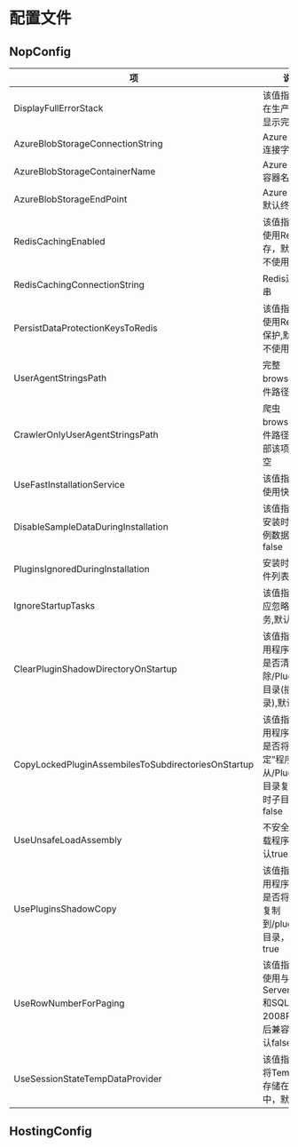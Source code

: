# 配置文件

## NopConfig

|项|说明|
|---|---|
|DisplayFullErrorStack|该值指示是否在生产环境中显示完整错误|
|AzureBlobStorageConnectionString|Azure BLOB 连接字符串|
|AzureBlobStorageContainerName|Azure BLOB 容器名称|
|AzureBlobStorageEndPoint|Azure BLOB 默认终结点|
|RedisCachingEnabled|该值指示是否使用Redis缓存，默认false不使用|
|RedisCachingConnectionString|Redis连接字符串|
|PersistDataProtectionKeysToRedis|该值指示是否使用Redis数据保护,默认false不使用|
|UserAgentStringsPath|完整 browscap 文件路径|
|CrawlerOnlyUserAgentStringsPath|爬虫 browscap 文件路径,使用全部该项设置为空|
|UseFastInstallationService|该值指示是否使用快速安装|
|DisableSampleDataDuringInstallation|该值指示是否安装时使用示例数据,默认false|
|PluginsIgnoredDuringInstallation|安装时忽略插件列表|
|IgnoreStartupTasks|该值指示是否应忽略启动任务,默认false|
|ClearPluginShadowDirectoryOnStartup|该值指示在应用程序启动时是否清除/Plugins/bin目录(插件目录),默认true|
|CopyLockedPluginAssembilesToSubdirectoriesOnStartup|该值指示在应用程序启动时是否将“锁定”程序集从/Plugins/bin目录复制到临时子目录,默认false|
|UseUnsafeLoadAssembly|不安全方式加载程序集，默认true|
|UsePluginsShadowCopy|该值指示在应用程序启动时是否将插件库复制到/plugins/bin目录，默认true|
|UseRowNumberForPaging|该值指示是否使用与SQL Server 2008和SQL Server 2008R2的向后兼容性，默认false|
|UseSessionStateTempDataProvider|该值指示是否将TempData存储在session中，默认false|




## HostingConfig